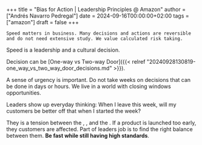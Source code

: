 +++
title = "Bias for Action | Leadership Principles @ Amazon"
author = ["Andrés Navarro Pedregal"]
date = 2024-09-16T00:00:00+02:00
tags = ["amazon"]
draft = false
+++

```text
Speed matters in business. Many decisions and actions are reversible and do not need extensive study. We value calculated risk taking.
```

Speed is a leadership and a cultural decision.

Decision can be [One-way vs Two-way Door]({{< relref "20240928130819-one_way_vs_two_way_door_decisions.md" >}}).

A sense of urgency is important. Do not take weeks on decisions that can be done in days or hours.
We live in a world with closing windows opportunities.

Leaders show up everyday thinking: When I leave this week, will my customers be better off that when I started the week?

They is a tension between the , , and the .
If a product is launched too early, they customers are affected.
Part of leaders job is to find the right balance between them.
**Be fast while still having high standards**.
